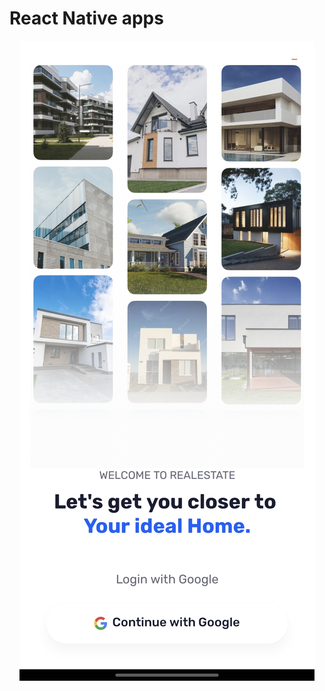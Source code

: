 # React Native apps

<p align="center">
  <a href="./real-estate/" title="Real Estate">
    <img src="./real-estate/assets/1.jpg"alt="Real Estate">
  </a>
</p>
